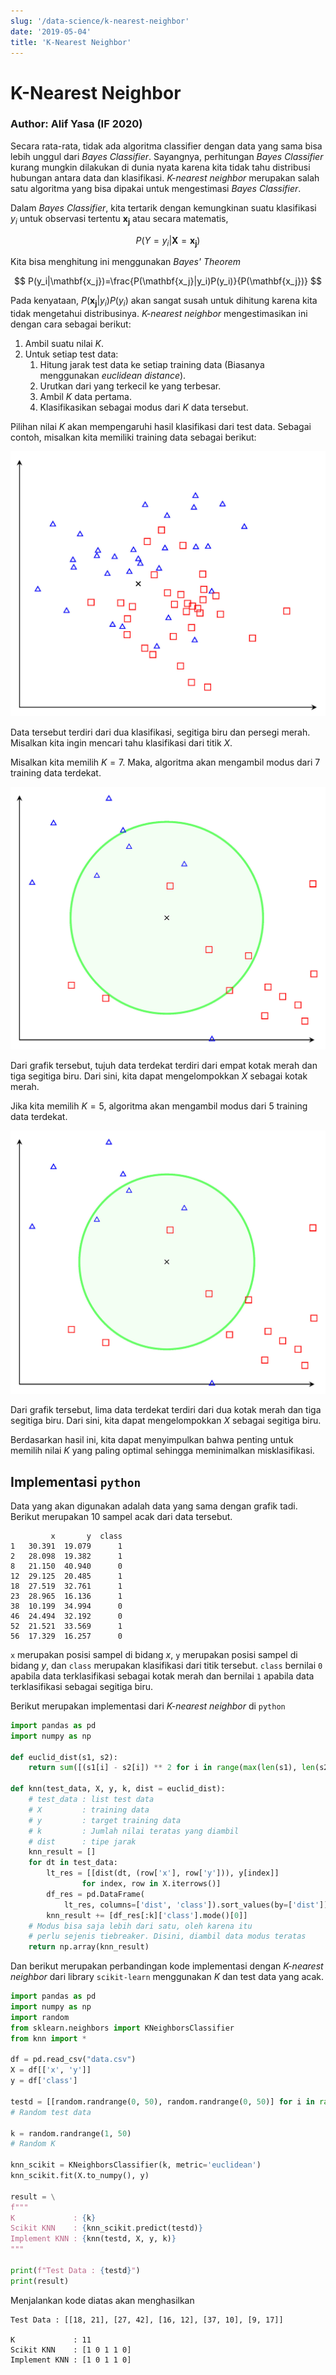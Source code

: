 ```yaml
---
slug: '/data-science/k-nearest-neighbor'
date: '2019-05-04'
title: 'K-Nearest Neighbor'
---
```


# K-Nearest Neighbor

### Author: Alif Yasa (IF 2020)

Secara rata-rata, tidak ada algoritma classifier dengan data yang sama bisa lebih unggul dari *Bayes Classifier*. Sayangnya, perhitungan *Bayes Classifier* kurang mungkin dilakukan di dunia nyata karena kita tidak tahu distribusi hubungan antara data dan klasifikasi. *K-nearest neighbor* merupakan salah satu algoritma yang bisa dipakai untuk mengestimasi *Bayes Classifier*.

Dalam *Bayes Classifier*, kita tertarik dengan kemungkinan suatu klasifikasi $y_i$ untuk observasi tertentu $\mathbf{x_j}$ atau secara matematis,

$$
P(Y=y_i|\mathbf{X}=\mathbf{x_j})
$$

Kita bisa menghitung ini menggunakan *Bayes' Theorem*

$$
P(y_i|\mathbf{x_j})=\frac{P(\mathbf{x_j}|y_i)P(y_i)}{P(\mathbf{x_j})}
$$

Pada kenyataan, $P(\mathbf{x_j}|y_i)P(y_i)$ akan sangat susah untuk dihitung karena kita tidak mengetahui distribusinya. *K-nearest neighbor* mengestimasikan ini dengan cara sebagai berikut:

1. Ambil suatu nilai $K$.
2. Untuk setiap test data:
    1. Hitung jarak test data ke setiap training data (Biasanya menggunakan *euclidean distance*).
    2. Urutkan dari yang terkecil ke yang terbesar.
    3. Ambil $K$ data pertama.
    4. Klasifikasikan sebagai modus dari $K$ data tersebut.

Pilihan nilai $K$ akan mempengaruhi hasil klasifikasi dari test data. Sebagai contoh, misalkan kita memiliki training data sebagai berikut:

![Data](https://raw.githubusercontent.com/malifpy/malifpy.github.io/dev/post/2021-10-20-k-nearest-neighbor/graph1.jpg)

Data tersebut terdiri dari dua klasifikasi, segitiga biru dan persegi merah. Misalkan kita ingin mencari tahu klasifikasi dari titik $X$.

Misalkan kita memilih $K=7$. Maka, algoritma akan mengambil modus dari $7$ training data terdekat.

![Data](https://raw.githubusercontent.com/malifpy/malifpy.github.io/dev/post/2021-10-20-k-nearest-neighbor/graph2.jpg)

Dari grafik tersebut, tujuh data terdekat terdiri dari empat kotak merah dan tiga segitiga biru. Dari sini, kita dapat mengelompokkan $X$ sebagai kotak merah.

Jika kita memilih $K=5$, algoritma akan mengambil modus dari $5$ training data terdekat.

![Data](https://raw.githubusercontent.com/malifpy/malifpy.github.io/dev/post/2021-10-20-k-nearest-neighbor/graph3.jpg)

Dari grafik tersebut, lima data terdekat terdiri dari dua kotak merah dan tiga segitiga biru. Dari sini, kita dapat mengelompokkan $X$ sebagai segitiga biru.

Berdasarkan hasil ini, kita dapat menyimpulkan bahwa penting untuk memilih nilai $K$ yang paling optimal sehingga meminimalkan misklasifikasi.

## Implementasi `python`

Data yang akan digunakan adalah data yang sama dengan grafik tadi. Berikut merupakan 10 sampel acak dari data tersebut.

```code
         x       y  class
1   30.391  19.079      1
2   28.098  19.382      1
8   21.150  40.940      0
12  29.125  20.485      1
18  27.519  32.761      1
23  28.965  16.136      1
38  10.199  34.994      0
46  24.494  32.192      0
52  21.521  33.569      1
56  17.329  16.257      0
```

`x` merupakan posisi sampel di bidang $x$, `y` merupakan posisi sampel di bidang $y$, dan `class` merupakan klasifikasi dari titik tersebut. `class` bernilai `0` apabila data terklasifikasi sebagai kotak merah dan bernilai `1` apabila data terklasifikasi sebagai segitiga biru.

Berikut merupakan implementasi dari *K-nearest neighbor* di `python`

```python
import pandas as pd
import numpy as np

def euclid_dist(s1, s2):
    return sum([(s1[i] - s2[i]) ** 2 for i in range(max(len(s1), len(s2)))]) ** 0.5

def knn(test_data, X, y, k, dist = euclid_dist):
    # test_data : list test data
    # X         : training data
    # y         : target training data
    # k         : Jumlah nilai teratas yang diambil
    # dist      : tipe jarak
    knn_result = []
    for dt in test_data:
        lt_res = [[dist(dt, (row['x'], row['y'])), y[index]]
                for index, row in X.iterrows()]
        df_res = pd.DataFrame(
            lt_res, columns=['dist', 'class']).sort_values(by=['dist'])
        knn_result += [df_res[:k]['class'].mode()[0]]
    # Modus bisa saja lebih dari satu, oleh karena itu 
    # perlu sejenis tiebreaker. Disini, diambil data modus teratas
    return np.array(knn_result)
```

Dan berikut merupakan perbandingan kode implementasi dengan *K-nearest neighbor* dari library `scikit-learn` menggunakan $K$ dan test data yang acak.

```python
import pandas as pd
import numpy as np
import random
from sklearn.neighbors import KNeighborsClassifier
from knn import *

df = pd.read_csv("data.csv")
X = df[['x', 'y']]
y = df['class']

testd = [[random.randrange(0, 50), random.randrange(0, 50)] for i in range(5)]
# Random test data

k = random.randrange(1, 50)
# Random K

knn_scikit = KNeighborsClassifier(k, metric='euclidean')
knn_scikit.fit(X.to_numpy(), y)

result = \
f"""
K             : {k}
Scikit KNN    : {knn_scikit.predict(testd)}
Implement KNN : {knn(testd, X, y, k)}
"""

print(f"Test Data : {testd}")
print(result)
```

Menjalankan kode diatas akan menghasilkan

```code
Test Data : [[18, 21], [27, 42], [16, 12], [37, 10], [9, 17]]

K             : 11
Scikit KNN    : [1 0 1 1 0]
Implement KNN : [1 0 1 1 0]

```
